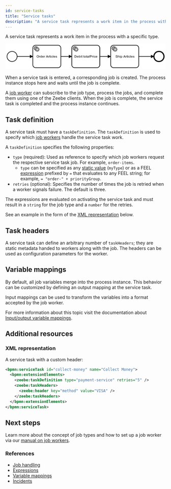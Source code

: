 ```yaml
---
id: service-tasks
title: "Service tasks"
description: "A service task represents a work item in the process with a specific type."
---
```


A service task represents a work item in the process with a specific type.

![process](../assets/order-process.png)

When a service task is entered, a corresponding job is created. The process instance stops here and waits until the job is complete.

A [job worker](/components/concepts/job-workers.md) can subscribe to the job type, process the jobs, and complete them using one of the Zeebe clients. When the job is complete, the service task is completed and the process instance continues.

## Task definition

A service task must have a `taskDefinition`. The `taskDefinition` is used to specify which [job workers](../../../concepts/job-workers.md) handle the service task work.

A `taskDefinition` specifies the following properties:

- `type` (required): Used as reference to specify which job workers request the respective service task job. For example, `order-items`.
  - `type` can be specified as any [static value](/docs/components/concepts/expressions.md#expressions-vs-static-values) (`myType`) or as a FEEL [expression](../../../concepts/expressions.md) prefixed by `=` that evaluates to any FEEL string; for example, `= "order-" + priorityGroup`.
- `retries` (optional): Specifies the number of times the job is retried when a worker signals failure. The default is three.

The expressions are evaluated on activating the service task and must result in a `string` for the job type and a `number` for the retries.

See an example in the form of the [XML representation](#xml-representation) below.

## Task headers

A service task can define an arbitrary number of `taskHeaders`; they are static metadata handed to workers along with the job. The headers can be used as configuration parameters for the worker.

## Variable mappings

By default, all job variables merge into the process instance. This behavior can be customized by defining an output mapping at the service task.

Input mappings can be used to transform the variables into a format accepted by the job worker.

For more information about this topic visit the documentation about [Input/output variable mappings](/components/concepts/variables.md#inputoutput-variable-mappings).

## Additional resources

### XML representation

A service task with a custom header:

```xml
<bpmn:serviceTask id="collect-money" name="Collect Money">
  <bpmn:extensionElements>
    <zeebe:taskDefinition type="payment-service" retries="5" />
    <zeebe:taskHeaders>
      <zeebe:header key="method" value="VISA" />
    </zeebe:taskHeaders>
  </bpmn:extensionElements>
</bpmn:serviceTask>
```

## Next steps

Learn more about the concept of job types and how to set up a job worker via our [manual on job workers](/components/concepts/job-workers.md).

### References

- [Job handling](/components/concepts/job-workers.md)
- [Expressions](/components/concepts/expressions.md)
- [Variable mappings](/components/concepts/variables.md#inputoutput-variable-mappings)
- [Incidents](/components/concepts/incidents.md)

